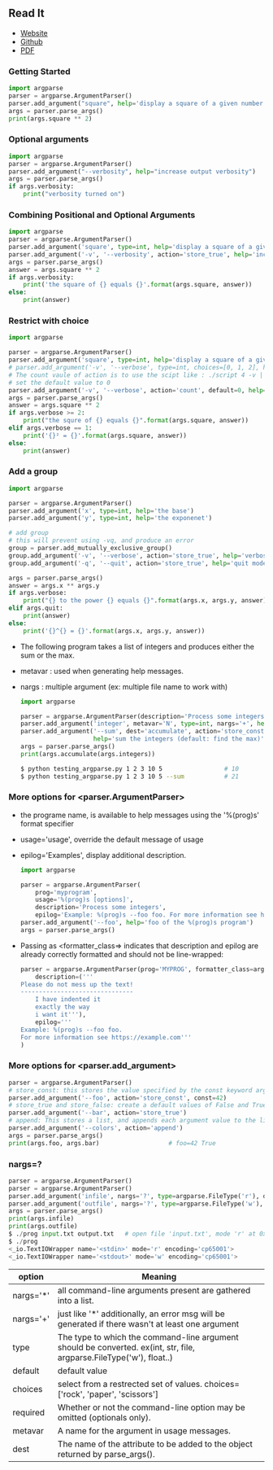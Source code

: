 <link rel="stylesheet" href="style.css">

## Read It

- [Website](https://www.pythoncheatsheet.org)
- [Github](https://github.com/wilfredinni/python-cheatsheet)
- [PDF](https://github.com/wilfredinni/Python-cheatsheet/raw/master/python_cheat_sheet.pdf)


### Getting Started

```python
import argparse
parser = argparse.ArgumentParser()
parser.add_argument("square", help='display a square of a given number', type=int)
args = parser.parse_args()
print(args.square ** 2)
```

### Optional arguments

```python
import argparse
parser = argparse.ArgumentParser()
parser.add_argument("--verbosity", help="increase output verbosity")
args = parser.parse_args()
if args.verbosity:
    print("verbosity turned on")
```

### Combining Positional and Optional Arguments

```python
import argparse
parser = argparse.ArgumentParser()
parser.add_argument('square', type=int, help='display a square of a given number')
parser.add_argument('-v', '--verbosity', action='store_true', help='increase output verbosity')   # sotre_true == True | False
args = parser.parse_args()
answer = args.square ** 2
if args.verbosity:
    print('the square of {} equals {}'.format(args.square, answer))
else:
    print(answer)
```

### Restrict with choice

```python
import argparse

parser = argparse.ArgumentParser()
parser.add_argument('square', type=int, help='display a square of a given number')
# parser.add_argument('-v', '--verbose', type=int, choices=[0, 1, 2], help='increase output verbosity')
# The count vaule of action is to use the scipt like : ./script 4 -v | -vv | -vvv | ...
# set the default value to 0
parser.add_argument('-v', '--verbose', action='count', default=0, help='increase output verbosity')
args = parser.parse_args()
answer = args.square ** 2
if args.verbose >= 2:
    print("the squre of {} equals {}".format(args.square, answer))
elif args.verbose == 1:
    print('{}² = {}'.format(args.square, answer))
else:
    print(answer)
```

### Add a group

```python
import argparse

parser = argparse.ArgumentParser()
parser.add_argument('x', type=int, help='the base')
parser.add_argument('y', type=int, help='the exponenet')

# add group
# this will prevent using -vq, and produce an error
group = parser.add_mutually_exclusive_group()
group.add_argument('-v', '--verbose', action='store_true', help='verbose mode')
group.add_argument('-q', '--quit', action='store_true', help='quit mode')

args = parser.parse_args()
answer = args.x ** args.y
if args.verbose:
    print("{} to the power {} equals {}".format(args.x, args.y, answer))
elif args.quit:
    print(answer)
else:
    print('{}^{} = {}'.format(args.x, args.y, answer))
```

- The following program takes a list of integers and produces either the sum or the max.

- metavar : used when generating help messages.
- nargs   : multiple argument (ex: multiple file name to work with)

    ```python
    import argparse

    parser = argparse.ArgumentParser(description='Process some integers')
    parser.add_argument('integer', metavar='N', type=int, nargs='+', help='an integer for the accumulator')
    parser.add_argument('--sum', dest='accumulate', action='store_const', const=sum, defaul=max,
                        help='sum the integers (default: find the max)')
    args = parser.parse_args()
    print(args.accumulate(args.integers))
    ```

    ```bash
    $ python testing_argparse.py 1 2 3 10 5                 # 10
    $ python testing_argparse.py 1 2 3 10 5 --sum           # 21
    ```

### More options for <parser.ArgumentParser>

- the programe name, is available to help messages using the '%(prog)s' format specifier
- usage='usage', override the default message of usage
- epilog='Examples', display additional description.

    ```python
    import argparse

    parser = argparse.ArgumentParser(
        prog='myprogram',
        usage='%(prog)s [options]',
        description='Process some integers',
        epilog='Example: %(prog)s --foo foo. For more information see https://example.com')
    parser.add_argument('--foo', help='foo of the %(prog)s program')
    args = parser.parse_args()
    ```

- Passing <RawDescriptionHelpFormatter> as <formatter_class=> indicates that description and epilog are already correctly
  formatted and should not be line-wrapped:

    ```python
    parser = argparse.ArgumentParser(prog='MYPROG', formatter_class=argparse.RawDescriptionHelpFormatter,
        description=('''
    Please do not mess up the text!
    -------------------------------
        I have indented it
        exactly the way
        i want it'''),
        epilog='''
    Example: %(prog)s --foo foo.
    For more information see https://example.com'''
    )
    ```

### More options for <parser.add_argument>

```python
parser = argparse.ArgumentParser()
# store_const: this stores the value specified by the const keyword argument.
parser.add_argument('--foo', action='store_const', const=42)
# store_true and store_false: create a default values of False and True
parser.add_argument('--bar', action='store_true')
# append: This stores a list, and appends each argument value to the list.
parser.add_argument('--colors', action='append')
args = parser.parse_args()
print(args.foo, args.bar)                   # foo=42 True
```

### nargs=?

```python
parser = argparse.ArgumentParser()
parser = argparse.ArgumentParser()
parser.add_argument('infile', nargs='?', type=argparse.FileType('r'), default=sys.stdin)
parser.add_argument('outfile', nargs='?', type=argparse.FileType('w'), default=sys.stdout)
args = parser.parse_args()
print(args.infile)
print(args.outfile)
$ ./prog input.txt output.txt   # open file 'input.txt', mode 'r' at 0x...>, outfile=<open file 'output.txt', mode 'w' at 0x...>
$ ./prog
<_io.TextIOWrapper name='<stdin>' mode='r' encoding='cp65001'>
<_io.TextIOWrapper name='<stdout>' mode='w' encoding='cp65001'>
```

| option    | Meaning   | 
|-----------|-----------|
| nargs='*' | all command-line arguments present are gathered into a list.
| nargs='+' | just like '*' additionally, an error msg will be generated if there wasn't at least one argument
| type      | The type to which the command-line argument should be converted. ex(int, str, file, argparse.FileType('w'), float..)
| default   | default value
| choices   | select from a restrected set of values. choices=['rock', 'paper', 'scissors']
| required  | Whether or not the command-line option may be omitted (optionals only).
| metavar   | A name for the argument in usage messages.
| dest      | The name of the attribute to be added to the object returned by parse_args().

